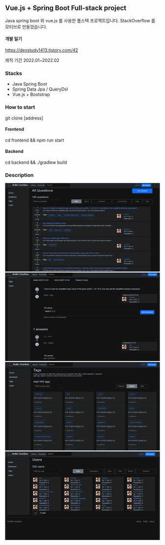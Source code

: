## Vue.js + Spring Boot Full-stack project
Java spring boot 와 vue.js 를 사용한 풀스택 프로젝트입니다. StackOverflow 를 모티브로 만들었습니다.

#### 개발 일기
https://devstudy1413.tistory.com/42

제작 기간 2022.01~2022.02

### Stacks
- Java Spring Boot
- Spring Data Jpa / QueryDsl
- Vue.js + Bootstrap

### How to start
git clone [address]
#### Frontend
cd frontend && npm run start
#### Backend
cd backend && ./gradlew build






### Description
<!--![ex_screenshot](./backend/src/main/resources/pictures/1.png)
![ex_screenshot](./backend/src/main/resources/pictures/2.png)
![ex_screenshot](./backend/src/main/resources/pictures/3.png)
![ex_screenshot](./backend/src/main/resources/pictures/4.png)-->

<img src="./backend/src/main/resources/pictures/1.png" height="288px" width="512px">
<img src="./backend/src/main/resources/pictures/2.png" height="288px" width="512px">
<img src="./backend/src/main/resources/pictures/3.png" height="288px" width="512px">
<img src="./backend/src/main/resources/pictures/4.png" height="288px" width="512px">




